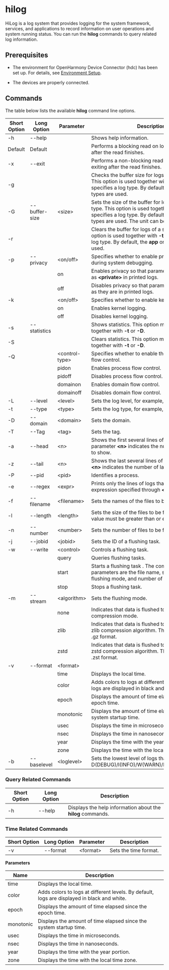 # hilog


HiLog is a log system that provides logging for the system framework, services, and applications to record information on user operations and system running status. You can run the **hilog** commands to query related log information.


## Prerequisites

- The environment for OpenHarmony Device Connector (hdc) has been set up. For details, see [Environment Setup](hdc.md#environment-setup).

- The devices are properly connected.


## Commands

The table below lists the available **hilog** command line options.

| Short Option| Long Option| Parameter| Description| 
| -------- | -------- | -------- | -------- |
| -h | --help |  | Shows help information.| 
| Default| Default|  | Performs a blocking read on logs, with no exiting after the read finishes.| 
| -x | --exit |  | Performs a non-blocking read on logs, with exiting after the read finishes.| 
| -g |  |  | Checks the buffer size for logs of a specified type. This option is used together with **-t**, which specifies a log type. By default, the **app** or **core** types are used.| 
| -G | --buffer-size | &lt;size&gt; | Sets the size of the buffer for logs of a specified type. This option is used together with **-t**, which specifies a log type. By default, the **app** or **core** types are used. The unit can be B, KB, MB, or GB.| 
| -r |  |  | Clears the buffer for logs of a specified type. This option is used together with **-t**, which specifies a log type. By default, the **app** or **core** types are used.| 
| -p | --privacy | &lt;on/off&gt; | Specifies whether to enable privacy for logs during system debugging.| 
|  |  | on | Enables privacy so that parameters are displayed as **\<private>** in printed logs.| 
|  |  | off | Disables privacy so that parameters are displayed as they are in printed logs.| 
| -k |  | &lt;on/off&gt; | Specifies whether to enable kernel logging.| 
|  |  | on | Enables kernel logging.| 
|  |  | off | Disables kernel logging.| 
| -s | --statistics |  | Shows statistics. This option must be used together with **-t** or **-D**.| 
| -S |  |  | Clears statistics. This option must be used together with **-t** or **-D**.| 
| -Q |  | &lt;control-type&gt; | Specifies whether to enable the default quota for flow control.| 
|  |  | pidon | Enables process flow control.| 
|  |  | pidoff | Disables process flow control.| 
|  |  | domainon | Enables domain flow control.| 
|  |  | domainoff | Disables domain flow control.| 
| -L | --level | &lt;level&gt; | Sets the log level, for example, **-L D/I/W/E/F**.| 
| -t | --type | &lt;type&gt; | Sets the log type, for example, **-t app core init**.| 
| -D | --domain | &lt;domain&gt; | Sets the domain.| 
| -T | --Tag | &lt;tag&gt; | Sets the tag.| 
| -a | --head | &lt;n&gt; | Shows the first several lines of logs.The parameter **\<n>** indicates the number of first lines to show.| 
| -z | --tail | &lt;n&gt; | Shows the last several lines of logs.The parameter **\<n>** indicates the number of last lines to show.| 
| -P | --pid | &lt;pid&gt; | Identifies a process.| 
| -e | --regex | &lt;expr&gt; | Prints only the lines of logs that match the regular expression specified through **\<expr>**.| 
| -f | --filename | &lt;filename&gt; | Sets the names of the files to be flushed to disk.| 
| -l | --length | &lt;length&gt; | Sets the size of the files to be flushed to disk. The value must be greater than or equal to 64 KB.| 
| -n | --number | &lt;number&gt; | Sets the number of files to be flushed to disk.| 
| -j | --jobid | &lt;jobid&gt; | Sets the ID of a flushing task.| 
| -w | --write | &lt;control&gt; | Controls a flushing task.| 
|  |  | query | Queries flushing tasks.| 
|  |  | start | Starts a flushing task . The command line parameters are the file name, size of a single file, flushing mode, and number of rotated files.| 
|  |  | stop | Stops a flushing task.| 
| -m | --stream | &lt;algorithm&gt; | Sets the flushing mode.| 
|  |  | none | Indicates that data is flushed to disks in non-compression mode.| 
|  |  | zlib | Indicates that data is flushed to disks using the zlib compression algorithm. The flushed file is in .gz format.| 
|  |  | zstd | Indicates that data is flushed to disks using the zstd compression algorithm. The flushed file is in .zst format.| 
| -v | --format | &lt;format&gt; |  | 
|  |  | time | Displays the local time.| 
|  |  | color | Adds colors to logs at different levels. By default, logs are displayed in black and white.| 
|  |  | epoch | Displays the amount of time elapsed since the epoch time.| 
|  |  | monotonic | Displays the amount of time elapsed since the system startup time.| 
|  |  | usec | Displays the time in microseconds.| 
|  |  | nsec | Displays the time in nanoseconds.| 
|  |  | year | Displays the time with the year portion.| 
|  |  | zone | Displays the time with the local time zone.| 
| -b | --baselevel | &lt;loglevel&gt; | Sets the lowest level of logs that can be printed: D(DEBUG)/I(INFO)/W(WARN)/E(ERROR)/F(FATAL).| 


### Query Related Commands

| Short Option| Long Option| Description| 
| -------- | -------- | -------- |
| -h | --help | Displays the help information about the **hilog** commands.| 


### Time Related Commands

| Short Option| Long Option| Parameter| Description| 
| -------- | -------- | -------- | -------- |
| -v | --format | &lt;format&gt; | Sets the time format.| 

**Parameters**

| Name| Description| 
| -------- | -------- |
| time | Displays the local time.| 
| color | Adds colors to logs at different levels. By default, logs are displayed in black and white.| 
| epoch | Displays the amount of time elapsed since the epoch time.| 
| monotonic | Displays the amount of time elapsed since the system startup time.| 
| usec | Displays the time in microseconds.| 
| nsec | Displays the time in nanoseconds.| 
| year | Displays the time with the year portion.| 
| zone | Displays the time with the local time zone.| 
 